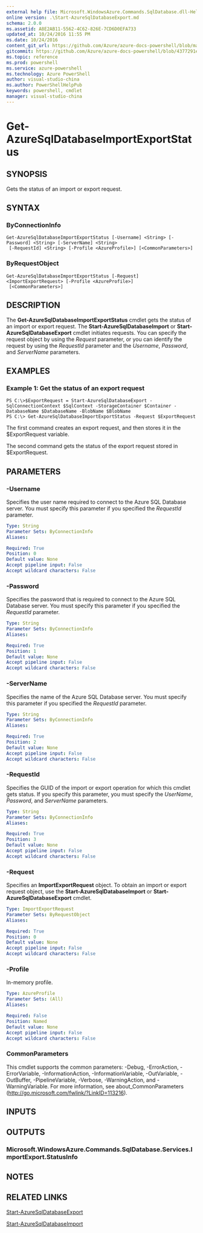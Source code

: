```yaml
---
external help file: Microsoft.WindowsAzure.Commands.SqlDatabase.dll-Help.xml
online version: .\Start-AzureSqlDatabaseExport.md
schema: 2.0.0
ms.assetid: A8E2AB11-5562-4C62-826E-7CD6D0EFA733
updated_at: 10/24/2016 11:55 PM
ms.date: 10/24/2016
content_git_url: https://github.com/Azure/azure-docs-powershell/blob/master/azureps-cmdlets-docs/ServiceManagement/Azure.SQLDatabase/v0.9.8/Get-AzureSqlDatabaseImportExportStatus.md
gitcommit: https://github.com/Azure/azure-docs-powershell/blob/4377291ee360e58e2c1c5d644155daf6a0279055/azureps-cmdlets-docs/ServiceManagement/Azure.SQLDatabase/v0.9.8/Get-AzureSqlDatabaseImportExportStatus.md
ms.topic: reference
ms.prod: powershell
ms.service: azure-powershell
ms.technology: Azure PowerShell
author: visual-studio-china
ms.author: PowerShellHelpPub
keywords: powershell, cmdlet
manager: visual-studio-china
---
```


# Get-AzureSqlDatabaseImportExportStatus

## SYNOPSIS
Gets the status of an import or export request.

## SYNTAX

### ByConnectionInfo
```
Get-AzureSqlDatabaseImportExportStatus [-Username] <String> [-Password] <String> [-ServerName] <String>
 [-RequestId] <String> [-Profile <AzureProfile>] [<CommonParameters>]
```

### ByRequestObject
```
Get-AzureSqlDatabaseImportExportStatus [-Request] <ImportExportRequest> [-Profile <AzureProfile>]
 [<CommonParameters>]
```

## DESCRIPTION
The **Get-AzureSqlDatabaseImportExportStatus** cmdlet gets the status of an import or export request.
The **Start-AzureSqlDatabaseImport** or **Start-AzureSqlDatabaseExport** cmdlet initiates requests.
You can specify the request object by using the *Request* parameter, or you can identify the request by using the *RequestId* parameter and the *Username*, *Password*, and *ServerName* parameters.

## EXAMPLES

### Example 1: Get the status of an export request
```
PS C:\>$ExportRequest = Start-AzureSqlDatabaseExport -SqlConnectionContext $SqlContext -StorageContainer $Container -DatabaseName $DatabaseName -BlobName $BlobName
PS C:\> Get-AzureSqlDatabaseImportExportStatus -Request $ExportRequest
```

The first command creates an export request, and then stores it in the $ExportRequest variable.

The second command gets the status of the export request stored in $ExportRequest.

## PARAMETERS

### -Username
Specifies the user name required to connect to the Azure SQL Database server.
You must specify this parameter if you specified the *RequestId* parameter.

```yaml
Type: String
Parameter Sets: ByConnectionInfo
Aliases: 

Required: True
Position: 0
Default value: None
Accept pipeline input: False
Accept wildcard characters: False
```

### -Password
Specifies the password that is required to connect to the Azure SQL Database server.
You must specify this parameter if you specified the *RequestId* parameter.

```yaml
Type: String
Parameter Sets: ByConnectionInfo
Aliases: 

Required: True
Position: 1
Default value: None
Accept pipeline input: False
Accept wildcard characters: False
```

### -ServerName
Specifies the name of the Azure SQL Database server.
You must specify this parameter if you specified the *RequestId* parameter.

```yaml
Type: String
Parameter Sets: ByConnectionInfo
Aliases: 

Required: True
Position: 2
Default value: None
Accept pipeline input: False
Accept wildcard characters: False
```

### -RequestId
Specifies the GUID of the import or export operation for which this cmdlet gets status.
If you specify this parameter, you must specify the *UserName*, *Password*, and *ServerName* parameters.

```yaml
Type: String
Parameter Sets: ByConnectionInfo
Aliases: 

Required: True
Position: 3
Default value: None
Accept pipeline input: False
Accept wildcard characters: False
```

### -Request
Specifies an **ImportExportRequest** object.
To obtain an import or export request object, use the **Start-AzureSqlDatabaseImport** or **Start-AzureSqlDatabaseExport** cmdlet.

```yaml
Type: ImportExportRequest
Parameter Sets: ByRequestObject
Aliases: 

Required: True
Position: 0
Default value: None
Accept pipeline input: False
Accept wildcard characters: False
```

### -Profile
In-memory profile.

```yaml
Type: AzureProfile
Parameter Sets: (All)
Aliases: 

Required: False
Position: Named
Default value: None
Accept pipeline input: False
Accept wildcard characters: False
```

### CommonParameters
This cmdlet supports the common parameters: -Debug, -ErrorAction, -ErrorVariable, -InformationAction, -InformationVariable, -OutVariable, -OutBuffer, -PipelineVariable, -Verbose, -WarningAction, and -WarningVariable. For more information, see about_CommonParameters (http://go.microsoft.com/fwlink/?LinkID=113216).

## INPUTS

## OUTPUTS

### Microsoft.WindowsAzure.Commands.SqlDatabase.Services.ImportExport.StatusInfo

## NOTES

## RELATED LINKS

[Start-AzureSqlDatabaseExport](./Start-AzureSqlDatabaseExport.md)

[Start-AzureSqlDatabaseImport](./Start-AzureSqlDatabaseImport.md)


